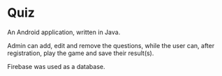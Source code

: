 # Quiz
An Android application, written in Java.

Admin can add, edit and remove the questions,
while the user can, after registration,
play the game and save their result(s).

Firebase was used as a database.
